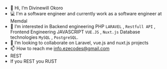 - 👋 Hi, I’m Divinewill Okoro
- 💻 I'm a software engineer and currently work as a software engineer at Memdal
- 👀 I’m interested in Backend engineering PHP `LARAVEL` , `Restfull API` , Frontend Engineering JAVASCRIPT `VUE.JS` , `Nuxt.js` Database technologies `MySQL` , `PostgreSQL`.
- 💞️ I’m looking to collaborate on Laravel, vue.js and nuxt.js projects
- 📫 How to reach me info.ezecodes@gmail.com
- REST
- If you REST you RUST

<!---
codewithdiv/codewithdiv is a ✨ special ✨ repository because its `README.md` (this file) appears on your GitHub profile.
You can click the Preview link to take a look at your changes.
--->

